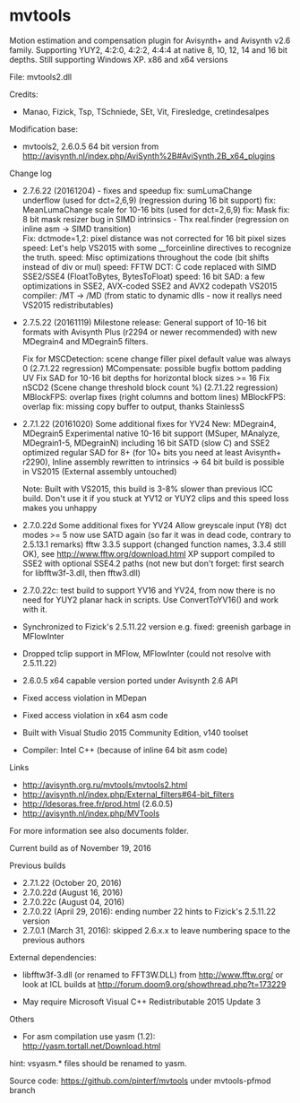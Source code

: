 # mvtools
Motion estimation and compensation plugin for Avisynth+ and Avisynth v2.6 family.
Supporting YUY2, 4:2:0, 4:2:2, 4:4:4 at native 8, 10, 12, 14 and 16 bit depths.
Still supporting Windows XP.
x86 and x64 versions

File: mvtools2.dll

Credits: 
- Manao, Fizick, Tsp, TSchniede, SEt, Vit, Firesledge, cretindesalpes 

Modification base:
- mvtools2, 2.6.0.5 64 bit version from
http://avisynth.nl/index.php/AviSynth%2B#AviSynth.2B_x64_plugins

Change log
- 2.7.6.22 (20161204) - fixes and speedup
  fix: sumLumaChange underflow (used for dct=2,6,9) (regression during 16 bit support)
  fix: MeanLumaChange scale for 10-16 bits (used for dct=2,6,9)
  fix: Mask fix: 8 bit mask resizer bug in SIMD intrinsics  - Thx real.finder
       (regression on inline asm -> SIMD transition)       
  Fix: dctmode=1,2: pixel distance was not corrected for 16 bit pixel sizes
  speed: Let's help VS2015 with some __forceinline directives to recognize the truth.
  speed: Misc optimizations throughout the code (bit shifts instead of div or mul)
  speed: FFTW DCT: C code replaced with SIMD SSE2/SSE4 (FloatToBytes, BytesToFloat)
  speed: 16 bit SAD: a few optimizations in SSE2, AVX-coded SSE2 and AVX2 codepath
  VS2015 compiler: /MT -> /MD (from static to dynamic dlls - now it reallys need VS2015 redistributables)

- 2.7.5.22 (20161119)
  Milestone release:
  General support of 10-16 bit formats with Avisynth Plus (r2294 or newer recommended)
  with new MDegrain4 and MDegrain5 filters.

  Fix for MSCDetection: scene change filler pixel default value was always 0 (2.7.1.22 regression)
  MCompensate: possible bugfix bottom padding UV
  Fix SAD for 10-16 bit depths for horizontal block sizes >= 16
  Fix nSCD2 (Scene change threshold block count %) (2.7.1.22 regression)
  MBlockFPS: overlap fixes (right columns and bottom lines)
  MBlockFPS: overlap fix: missing copy buffer to output, thanks StainlessS

- 2.7.1.22 (20161020)
  Some additional fixes for YV24
  New: MDegrain4, MDegrain5
  Experimental native 10-16 bit support (MSuper, MAnalyze, MDegrain1-5, MDegrainN)
  including 16 bit SATD (slow C) and SSE2 optimized regular SAD for 8+
  (for 10+ bits you need at least Avisynth+ r2290), 
  Inline assembly rewritten to intrinsics -> 64 bit build is possible in VS2015
  (External assembly untouched)

  Note:
    Built with VS2015, this build is 3-8% slower than previous ICC build.
    Don't use it if you stuck at YV12 or YUY2 clips and this speed loss makes you unhappy
 
- 2.7.0.22d 
  Some additional fixes for YV24
  Allow greyscale input (Y8)
  dct modes >= 5 now use SATD again (so far it was in dead code, contrary to 2.5.13.1 remarks)
  fftw 3.3.5 support (changed function names, 3.3.4 still OK), see http://www.fftw.org/download.html
  XP support
  compiled to SSE2 with optional SSE4.2 paths
  (not new but don't forget: first search for libfftw3f-3.dll, then fftw3.dll)

- 2.7.0.22c: test build to support YV16 and YV24, 
  from now there is no need for YUY2 planar hack in scripts. Use ConvertToYV16() and work with it.

- Synchronized to Fizick's 2.5.11.22 version
  e.g. fixed: greenish garbage in MFlowInter
- Dropped tclip support in MFlow, MFlowInter (could not resolve with 2.5.11.22)
- 2.6.0.5 x64 capable version ported under Avisynth 2.6 API
- Fixed access violation in MDepan
- Fixed access violation in x64 asm code
- Built with Visual Studio 2015 Community Edition, v140 toolset
- Compiler: Intel C++ (because of inline 64 bit asm code)

Links
- http://avisynth.org.ru/mvtools/mvtools2.html
- http://avisynth.nl/index.php/External_filters#64-bit_filters 
- http://ldesoras.free.fr/prod.html (2.6.0.5)
- http://avisynth.nl/index.php/MVTools

For more information see also documents folder.

Current build as of November 19, 2016

Previous builds
- 2.7.1.22 (October 20, 2016)
- 2.7.0.22d (August 16, 2016) 
- 2.7.0.22c (August 04, 2016)
- 2.7.0.22 (April 29, 2016): ending number 22 hints to Fizick's 2.5.11.22 version
- 2.7.0.1 (March 31, 2016): skipped 2.6.x.x to leave numbering space to the previous authors

External dependencies: 
- libfftw3f-3.dll (or renamed to FFT3W.DLL)
from http://www.fftw.org/ or look at ICL builds at http://forum.doom9.org/showthread.php?t=173229
  
- May require Microsoft Visual C++ Redistributable 2015 Update 3
  
Others
- For asm compilation use yasm (1.2): http://yasm.tortall.net/Download.html

hint: vsyasm.* files should be renamed to yasm.

Source code:
https://github.com/pinterf/mvtools
under mvtools-pfmod branch
